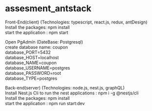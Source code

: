 # assesment_antstack <br/>
Front-End(client) (Technologies: typescript, react.js, redux, antDesign) <br/>
Install the packages: npm install <br/>
start the application : npm start <br/>

Open PgAdmin (DateBase: Postgresql) <br/>
create database name:  coupon <br/>
database_PORT=5432 <br/>
database_HOST=localhost <br />
database_NAME=coupon <br/>
database_USERNAME=postgres <br/>
database_PASSWORD=root <br/>
database_TYPE=postgres <br/>


Back-end(server) (Technologies: node.js, nest.js, graphQL) <br/>
Install Nest.js Cli to run the nest applications : npm i -g @nestjs/cli <br/>
Install the packages: npm install <br/>
start the application : npm run start:dev <br/>
